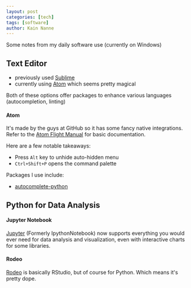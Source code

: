 ```yaml
---
layout: post
categories: [tech]
tags: [software]
author: Kain Nanne
---
```


Some notes from my daily software use (currently on Windows)

<!-- excerpt separator -->

## Text Editor

- previously used [Sublime](https://www.sublimetext.com/)
- currently using [Atom](https://atom.io/) which seems pretty magical

Both of these options offer packages to enhance various languages (autocompletion, linting)  

#### Atom

It's made by the guys at GitHub so it has some fancy native integrations. Refer to the [Atom Flight Manual](http://flight-manual.atom.io/getting-started/sections/atom-basics/) for basic documentation.

Here are a few notable takeaways:
- Press `Alt` key to unhide auto-hidden menu  
- `Ctrl+Shift+P` opens the command palette  

Packages I use include:  
- [autocomplete-python](https://atom.io/packages/autocomplete-python)

## Python for Data Analysis

#### Jupyter Notebook

[Jupyter](http://jupyter.org/) (Formerly IpythonNotebook) now supports everything you would ever need for data analysis and visualization, even with interactive charts for some libraries.

#### Rodeo

[Rodeo](https://www.yhat.com/products/rodeo) is basically RStudio, but of course for Python. Which means it's pretty dope.
